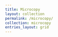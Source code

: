 ```yaml
---
title: Microcopy
layout: collection
permalink: /microcopy/
collection: microcopy
entries_layout: grid
---
```

